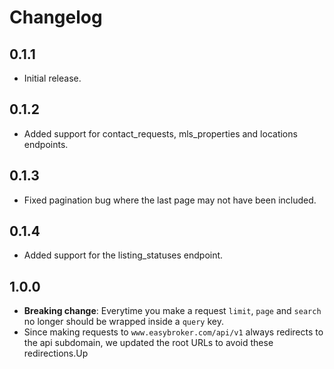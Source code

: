 # Changelog

## 0.1.1
* Initial release.

## 0.1.2
* Added support for contact_requests, mls_properties and locations endpoints.

## 0.1.3
* Fixed pagination bug where the last page may not have been included.

## 0.1.4
* Added support for the listing_statuses endpoint.

## 1.0.0
* **Breaking change**: Everytime you make a request `limit`, `page` and `search` no longer should be wrapped inside a `query` key.
* Since making requests to `www.easybroker.com/api/v1` always redirects to the api subdomain, we updated the root URLs to avoid these redirections.Up
